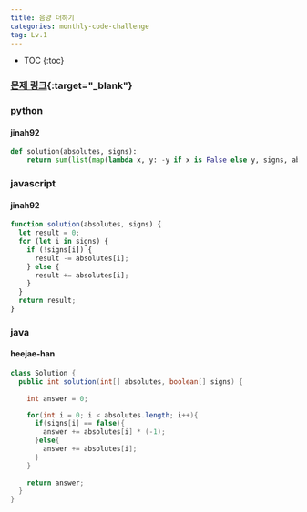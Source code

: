 ```yaml
---
title: 음양 더하기
categories: monthly-code-challenge
tag: Lv.1
---
```


- TOC
  {:toc}

### [문제 링크](https://programmers.co.kr/learn/courses/30/lessons/76501){:target="\_blank"}

### python

#### jinah92

```python
def solution(absolutes, signs):
    return sum(list(map(lambda x, y: -y if x is False else y, signs, absolutes)))
```

### javascript

#### jinah92

```javascript
function solution(absolutes, signs) {
  let result = 0;
  for (let i in signs) {
    if (!signs[i]) {
      result -= absolutes[i];
    } else {
      result += absolutes[i];
    }
  }
  return result;
}
```


### java

#### heejae-han

```java
class Solution {
  public int solution(int[] absolutes, boolean[] signs) {
   
    int answer = 0;

    for(int i = 0; i < absolutes.length; i++){
      if(signs[i] == false){
        answer += absolutes[i] * (-1);
      }else{
        answer += absolutes[i];
      }
    }
    
    return answer;
  }
}
```